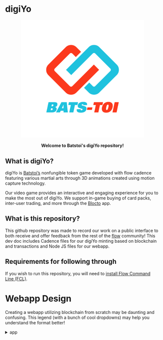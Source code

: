 # digiYo

<p align="center">
  <a href = https://batstoi.com/>
    <img width="400" src="BT_logo_color.png" /> 
  </a>
</p>
<p align = "center" >
  <b>Welcome to Batstoi's digiYo repository!</b>
  </p>
  
## What is digiYo?

digiYo is [Batstoi’s](https://batstoi.com/) nonfungible token game developed with flow cadence featuring various martial arts through 3D animations created using motion capture technology. 

Our video game provides an interactive and engaging experience for you to make the most out of digiYo. We support in-game buying of card packs, inter-user trading, and more through the [Blocto](https://blocto.portto.io/en/) app.

## What is this repository?
This github repository was made to record our work on a public interface to both receive and offer feedback from the rest of the [flow](https://www.onflow.org/) community! This dev doc includes Cadence files for our digiYo minting based on blockchain and transactions and Node JS files for our webapp. 

## Requirements for following through 
If you wish to run this repository, you will need to [install Flow Command Line (FCL)](https://docs.onflow.org/flow-cli/install). 

# Webapp Design

Creating a webapp utilizing blockchain from scratch may be daunting and confusing. This legend (with a bunch of cool dropdowns) may help you understand the format better!


<details>
    <summary>app</summary>
    <ul>
        <li>api folder</li>
    </ul>
    <ul style="list-style-type:none;">
        <li><details>
        <summary>cadence folder</summary>
          This is where we put the contracts, scripts, and transactions
          where we put the contracts, scripts, transactions
        </details></li>
        <li><details>
        <summary>web folder</summary>
            <ul style="list-style-type:none;">
                <li><details>
                    <summary><b>public folder</b></summary>
                    The root folder that gets dealt by the web server in the end; contains a significant file, index.html
                    <ul style="list-style-type:none;">
                    <li><details>
                        <summary>index.html</summary>
                        THE single html page in our project containing the ID root on line 18, where we place our React application.
                    </details>
                    <li><details>
                        <summary>manifest.json</summary>
                        Gives information to the broswer about your application. For example, this is required for mobile browsers so that you can add a shortcut to your web application.
                        </details>
                    </ul>
                    </details>
                </li>
                <li><details>
                    <summary>src folder</summary>
                    <ul style="list-style-type:none;">
                        <li><details>
                            <summary>parts folder</summary>
                            Contains general components that use one or more Hooks and one or more display components.
                        </details>
                        <li><details>
                            <summary>svg folder</summary>
                            Contains images of NFTs and logos.
                            <ul style = "list-style-type:none;">
                                <li>
                                    <details>
                                        <summary>items folder</summary>
                                        Contains images of NFTs
                                    </details>
                              </li>
                            </ul>
                            </details>
                        <li><details>
                            <summary>util folder</summary>
                            Contains small single-purpose funcitons, without dependencies, free of side effects, and format values (to print and view in UI). 
                            <ul style = "list-style-type:none;">
                                <li><details>
                                    <summary>fetcher.js</summary>
                                <ul>
                                    <li>a function that returns the data (formatted in json) from a url</li>
                                    <li>Will be imported and called in use_market_items.hook.js to fetch data in line 22 in funciton useSWR()</li>
                                </ul>
                            </details></li>
                            <li><details>
                                <summary>fmt-flow.js</summary>
                                <ul>
                                    <li>a function for displaying flow balance (as a string)</li>
                                    <li>imported and called in flow-balance-cluster.comp.js to show flow balance in a label on line 16.</li>
                                </ul>
                            </details></li>
                            <li><details>
                                <summary>fmt-kibble.js</summary>
                                <ul>
                                    <li>a function for displaying coin (digiyo currency) balance as a cleaned up string.</li>
                                    <li>imported and called in balance-cluster.comp.js to show coin balance in table data in line 45 and also in kibbles-balance-cluster.comp.js to show coin balance in label in line 18.</li>
                                </ul>
                            </details></li>
                            <li><details>
                                <summary>normalize-item.js</summary>
                                <ul>
                                    <li>a function that (given an item (json data fetched from useSWR) as parameter) returns an object assoicated with metadata, item id, type id, owner, price, and transaction id.</li>
                                    <li>Where it is called: after fetching data using useSWR in use-market-items.hook.js, if successful, it will take a list given by some parent component, loop through all the items fetched previously, make them into objects with metadata, then set the parent's list as a list of objects with those formatted data. See line 29.</li>
                                </ul>
                            </details></li>
                            <li><details>
                                <summary>sleep.js</summary>
                                <ul>
                                    <li>a function to make the code wait (default wait time = 500 miliseconds) before executing the next line of code.</li>
                                    <li>since Javascript is asynchronous, this means you can't pause/block code execution, so you must use this funciton to make things wait </li>
                                    <li>use in use-initialized.hook.js where it returns a function that maintains variables about whether the account is initialized, its status, flow and kibble (coiin) balance. It updates by calling the initializeAccount function (status PROCESSSING). If successful, it refreshes the flow kibble balance and sets SUCCESS status. When initialization and update process is complete, it calls the SLEEP (delay time) to wait and then reset the status back ot IDLE. See line 73.</li>
                                </ul>
                            </details></li>
                            </ul>
                        </details></li>
                        <li>index.js</li>
                        <li><details><summary>font.css and theme.js</summary>
                        Installed UI theme and font</details></li>
                    </ul>
                </details></li>
            </ul>
        </details>
    </ul>
</details>
